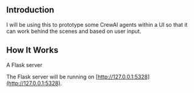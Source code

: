 ## Introduction

I will be using this to prototype some CrewAI agents within a UI so that it can work behind the scenes and based on user input. 

## How It Works

A Flask server

The Flask server will be running on [http://127.0.0.1:5328](http://127.0.0.1:5328).
